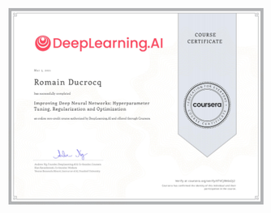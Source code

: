 ![Certificate](Certificate-C2_Improving_Deep_Neural_Networks_Hyperparameter_Tuning_Regularization_and_Optimization.jpg)
